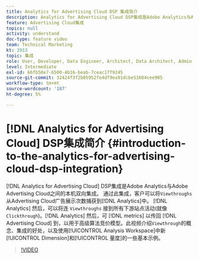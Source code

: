 ```yaml
---
title: Analytics for Advertising Cloud DSP 集成简介
description: Analytics for Advertising Cloud DSP集成是Adobe Analytics与Adobe Advertising Cloud之间的本机双向集成。 通过此集成，客户可以将Advertising Cloud广告展示次数捕获到Analytics中。 然后，Analytics可以将显示到达次数连接到所有下游站点活动（就像点进一样）。 然后，Analytics可以将量度传递回Advertising Cloud，以用于高级算法竞价模型。 此视频介绍了“查看”的概念、集成的好处，以及有关在Analysis Workspace中使用新Dimension/量度的一些基本示例。
feature: Advertising Cloud集成
topics: null
activity: understand
doc-type: feature video
team: Technical Marketing
kt: 2913
topic: 集成
role: User, Developer, Data Engineer, Architect, Data Architect, Admin, Leader
level: Intermediate
exl-id: 66fb50e7-6500-4b16-beab-7ceac17f9245
source-git-commit: 32424f3f2b05952fe4df9ea91dcbe51684cee905
workflow-type: tm+mt
source-wordcount: '187'
ht-degree: 5%

---
```


# [!DNL Analytics for Advertising Cloud] DSP集成简介 {#introduction-to-the-analytics-for-advertising-cloud-dsp-integration}

[!DNL Analytics for Advertising Cloud] DSP集成是Adobe Analytics与Adobe Advertising Cloud之间的本机双向集成。 通过此集成，客户可以将`Viewthroughs`从Advertising Cloud广告展示次数捕获到[!DNL Analytics]中。 [!DNL Analytics] 然后，可以将连 `Viewthroughs` 接到所有下游站点活动(就像 `Clickthrough`)。[!DNL Analytics] 然后，可 [!DNL metrics] 以传回 [!DNL Advertising Cloud] 到，以用于高级算法竞价模型。此视频介绍`Viewthrough`的概念、集成的好处，以及使用[!UICONTROL Analysis Workspace]中新[!UICONTROL Dimension]和[!UICONTROL 量度]的一些基本示例。

>[!VIDEO](https://video.tv.adobe.com/v/27237/?quality=9)
